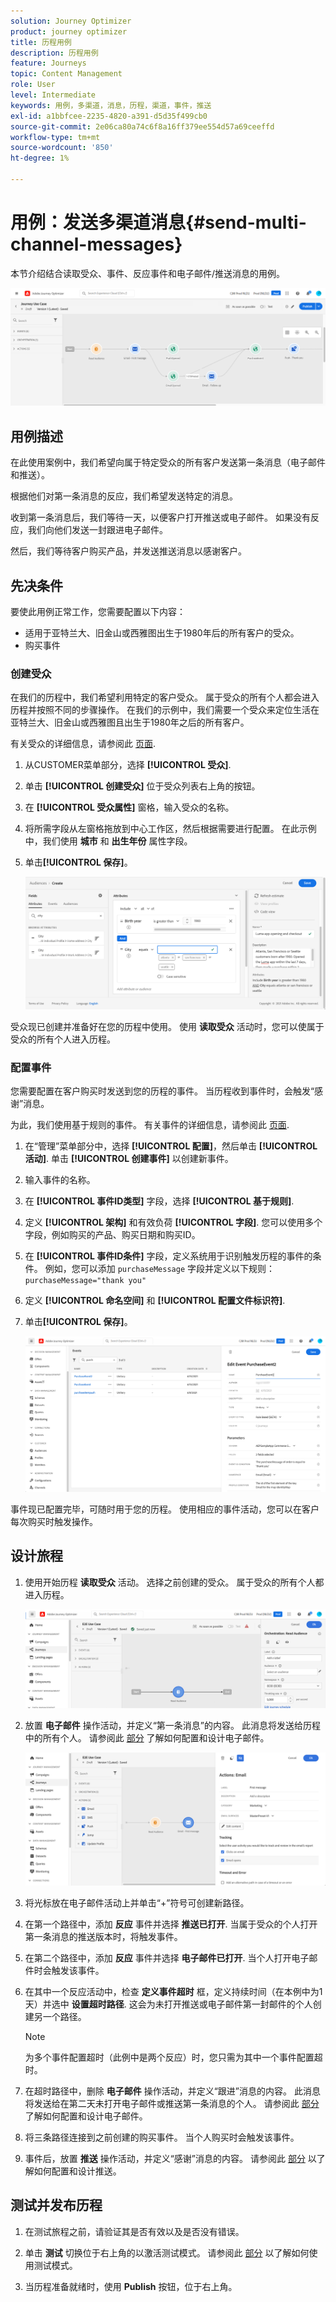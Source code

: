 ```yaml
---
solution: Journey Optimizer
product: journey optimizer
title: 历程用例
description: 历程用例
feature: Journeys
topic: Content Management
role: User
level: Intermediate
keywords: 用例，多渠道，消息，历程，渠道，事件，推送
exl-id: a1bbfcee-2235-4820-a391-d5d35f499cb0
source-git-commit: 2e06ca80a74c6f8a16ff379ee554d57a69ceeffd
workflow-type: tm+mt
source-wordcount: '850'
ht-degree: 1%

---
```


# 用例：发送多渠道消息{#send-multi-channel-messages}

本节介绍结合读取受众、事件、反应事件和电子邮件/推送消息的用例。

![](assets/jo-uc1.png)

## 用例描述

在此使用案例中，我们希望向属于特定受众的所有客户发送第一条消息（电子邮件和推送）。

根据他们对第一条消息的反应，我们希望发送特定的消息。

收到第一条消息后，我们等待一天，以便客户打开推送或电子邮件。 如果没有反应，我们向他们发送一封跟进电子邮件。

然后，我们等待客户购买产品，并发送推送消息以感谢客户。

## 先决条件

要使此用例正常工作，您需要配置以下内容：

* 适用于亚特兰大、旧金山或西雅图出生于1980年后的所有客户的受众。
* 购买事件

### 创建受众

在我们的历程中，我们希望利用特定的客户受众。 属于受众的所有个人都会进入历程并按照不同的步骤操作。 在我们的示例中，我们需要一个受众来定位生活在亚特兰大、旧金山或西雅图且出生于1980年之后的所有客户。

有关受众的详细信息，请参阅此 [页面](../audience/about-audiences.md).

1. 从CUSTOMER菜单部分，选择 **[!UICONTROL 受众]**.

1. 单击 **[!UICONTROL 创建受众]** 位于受众列表右上角的按钮。

1. 在 **[!UICONTROL 受众属性]** 窗格，输入受众的名称。

1. 将所需字段从左窗格拖放到中心工作区，然后根据需要进行配置。 在此示例中，我们使用 **城市** 和 **出生年份** 属性字段。

1. 单击&#x200B;**[!UICONTROL 保存]**。

   ![](assets/add-attributes.png)

受众现已创建并准备好在您的历程中使用。 使用 **读取受众** 活动时，您可以使属于受众的所有个人进入历程。

### 配置事件

您需要配置在客户购买时发送到您的历程的事件。 当历程收到事件时，会触发“感谢”消息。

为此，我们使用基于规则的事件。 有关事件的详细信息，请参阅此 [页面](../event/about-events.md).

1. 在“管理”菜单部分中，选择 **[!UICONTROL 配置]**，然后单击 **[!UICONTROL 活动]**. 单击 **[!UICONTROL 创建事件]** 以创建新事件。

1. 输入事件的名称。

1. 在 **[!UICONTROL 事件ID类型]** 字段，选择 **[!UICONTROL 基于规则]**.

1. 定义 **[!UICONTROL 架构]** 和有效负荷 **[!UICONTROL 字段]**. 您可以使用多个字段，例如购买的产品、购买日期和购买ID。

1. 在 **[!UICONTROL 事件ID条件]** 字段，定义系统用于识别触发历程的事件的条件。 例如，您可以添加 `purchaseMessage` 字段并定义以下规则： `purchaseMessage="thank you"`

1. 定义 **[!UICONTROL 命名空间]** 和 **[!UICONTROL 配置文件标识符]**.

1. 单击&#x200B;**[!UICONTROL 保存]**。

   ![](assets/jo-uc2.png)

事件现已配置完毕，可随时用于您的历程。 使用相应的事件活动，您可以在客户每次购买时触发操作。

## 设计旅程

1. 使用开始历程 **读取受众** 活动。 选择之前创建的受众。 属于受众的所有个人都进入历程。

   ![](assets/jo-uc4.png)

1. 放置 **电子邮件** 操作活动，并定义“第一条消息”的内容。 此消息将发送给历程中的所有个人。 请参阅此 [部分](../email/create-email.md) 了解如何配置和设计电子邮件。

   ![](assets/jo-uc5.png)

1. 将光标放在电子邮件活动上并单击“+”符号可创建新路径。

1. 在第一个路径中，添加 **反应** 事件并选择 **推送已打开**. 当属于受众的个人打开第一条消息的推送版本时，将触发事件。

1. 在第二个路径中，添加 **反应** 事件并选择 **电子邮件已打开**. 当个人打开电子邮件时会触发该事件。

1. 在其中一个反应活动中，检查 **定义事件超时** 框，定义持续时间（在本例中为1天）并选中 **设置超时路径**. 这会为未打开推送或电子邮件第一封邮件的个人创建另一个路径。

   >[!NOTE]
   >
   >为多个事件配置超时（此例中是两个反应）时，您只需为其中一个事件配置超时。

1. 在超时路径中，删除 **电子邮件** 操作活动，并定义“跟进”消息的内容。 此消息将发送给在第二天未打开电子邮件或推送第一条消息的个人。 请参阅此 [部分](../email/create-email.md) 了解如何配置和设计电子邮件。

1. 将三条路径连接到之前创建的购买事件。 当个人购买时会触发该事件。

1. 事件后，放置 **推送** 操作活动，并定义“感谢”消息的内容。 请参阅此 [部分](../push/create-push.md) 以了解如何配置和设计推送。

## 测试并发布历程

1. 在测试旅程之前，请验证其是否有效以及是否没有错误。

1. 单击 **测试** 切换位于右上角的以激活测试模式。 请参阅此 [部分](testing-the-journey.md) 以了解如何使用测试模式。

1. 当历程准备就绪时，使用 **Publish** 按钮，位于右上角。
